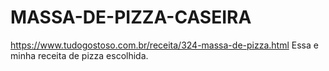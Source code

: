 # MASSA-DE-PIZZA-CASEIRA
https://www.tudogostoso.com.br/receita/324-massa-de-pizza.html
Essa e minha receita de pizza escolhida.
